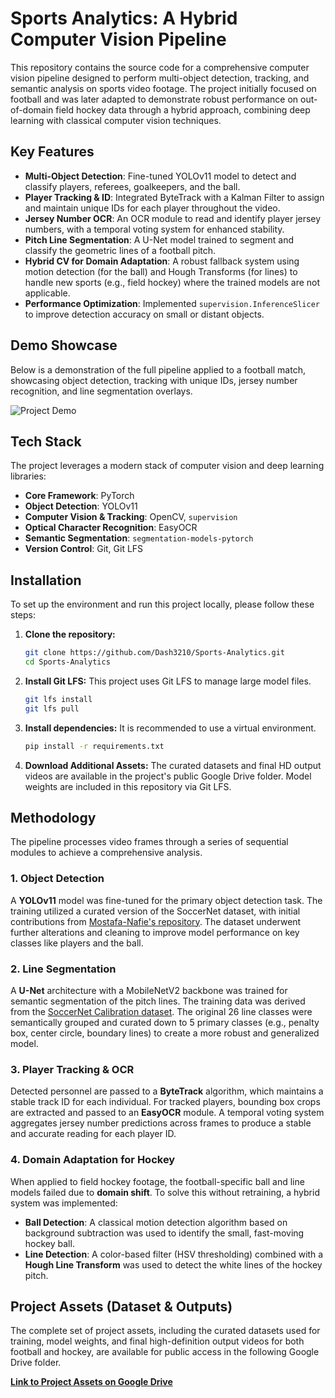 # Sports Analytics: A Hybrid Computer Vision Pipeline

This repository contains the source code for a comprehensive computer vision pipeline designed to perform multi-object detection, tracking, and semantic analysis on sports video footage. The project initially focused on football and was later adapted to demonstrate robust performance on out-of-domain field hockey data through a hybrid approach, combining deep learning with classical computer vision techniques.

## Key Features

  * **Multi-Object Detection**: Fine-tuned YOLOv11 model to detect and classify players, referees, goalkeepers, and the ball.
  * **Player Tracking & ID**: Integrated ByteTrack with a Kalman Filter to assign and maintain unique IDs for each player throughout the video.
  * **Jersey Number OCR**: An OCR module to read and identify player jersey numbers, with a temporal voting system for enhanced stability.
  * **Pitch Line Segmentation**: A U-Net model trained to segment and classify the geometric lines of a football pitch.
  * **Hybrid CV for Domain Adaptation**: A robust fallback system using motion detection (for the ball) and Hough Transforms (for lines) to handle new sports (e.g., field hockey) where the trained models are not applicable.
  * **Performance Optimization**: Implemented `supervision.InferenceSlicer` to improve detection accuracy on small or distant objects.

## Demo Showcase

Below is a demonstration of the full pipeline applied to a football match, showcasing object detection, tracking with unique IDs, jersey number recognition, and line segmentation overlays.

![Project Demo](./playback.gif)

## Tech Stack

The project leverages a modern stack of computer vision and deep learning libraries:

  * **Core Framework**: PyTorch
  * **Object Detection**: YOLOv11
  * **Computer Vision & Tracking**: OpenCV, `supervision`
  * **Optical Character Recognition**: EasyOCR
  * **Semantic Segmentation**: `segmentation-models-pytorch`
  * **Version Control**: Git, Git LFS

## Installation

To set up the environment and run this project locally, please follow these steps:

1.  **Clone the repository:**

    ```bash
    git clone https://github.com/Dash3210/Sports-Analytics.git
    cd Sports-Analytics
    ```

2.  **Install Git LFS:**
    This project uses Git LFS to manage large model files.

    ```bash
    git lfs install
    git lfs pull
    ```

3.  **Install dependencies:**
    It is recommended to use a virtual environment.

    ```bash
    pip install -r requirements.txt
    ```

4.  **Download Additional Assets:**
    The curated datasets and final HD output videos are available in the project's public Google Drive folder. Model weights are included in this repository via Git LFS.

## Methodology

The pipeline processes video frames through a series of sequential modules to achieve a comprehensive analysis.

### 1\. Object Detection

A **YOLOv11** model was fine-tuned for the primary object detection task. The training utilized a curated version of the SoccerNet dataset, with initial contributions from [Mostafa-Nafie's repository](https://github.com/Mostafa-Nafie/Football-Object-Detection). The dataset underwent further alterations and cleaning to improve model performance on key classes like players and the ball.

### 2\. Line Segmentation

A **U-Net** architecture with a MobileNetV2 backbone was trained for semantic segmentation of the pitch lines. The training data was derived from the [SoccerNet Calibration dataset](https://github.com/SoccerNet/sn-calibration). The original 26 line classes were semantically grouped and curated down to 5 primary classes (e.g., penalty box, center circle, boundary lines) to create a more robust and generalized model.

### 3\. Player Tracking & OCR

Detected personnel are passed to a **ByteTrack** algorithm, which maintains a stable track ID for each individual. For tracked players, bounding box crops are extracted and passed to an **EasyOCR** module. A temporal voting system aggregates jersey number predictions across frames to produce a stable and accurate reading for each player ID.

### 4\. Domain Adaptation for Hockey

When applied to field hockey footage, the football-specific ball and line models failed due to **domain shift**. To solve this without retraining, a hybrid system was implemented:

  * **Ball Detection**: A classical motion detection algorithm based on background subtraction was used to identify the small, fast-moving hockey ball.
  * **Line Detection**: A color-based filter (HSV thresholding) combined with a **Hough Line Transform** was used to detect the white lines of the hockey pitch.

## Project Assets (Dataset & Outputs)

The complete set of project assets, including the curated datasets used for training, model weights, and final high-definition output videos for both football and hockey, are available for public access in the following Google Drive folder.

[**Link to Project Assets on Google Drive**](https://drive.google.com/drive/folders/1gNySNQhoUG_vc3BMze-HL-3S0LDm3XSV?usp=sharing)
